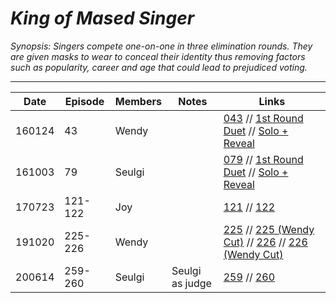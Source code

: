 # _King of Mased Singer_

_Synopsis: Singers compete one-on-one in three elimination rounds. They are given masks to wear to conceal their identity thus removing factors such as popularity, career and age that could lead to prejudiced voting._
___
| Date   | Episode | Members | Notes           | Links                                                                                                                                                                                                                                                |
|--------|---------|---------|-----------------|------------------------------------------------------------------------------------------------------------------------------------------------------------------------------------------------------------------------------------------------------|
| 160124 | 43      | Wendy   |                 | [043](http://kshow123.net/show/king-of-mask-singer/episode-43.html) // [1st Round Duet](https://youtu.be/cKrs6tyiRr0) // [Solo + Reveal](https://youtu.be/jNRU5NPNAhw)                                                                             |
| 161003 | 79      | Seulgi  |                 | [079](http://kshow123.net/show/king-of-mask-singer/episode-79.html) // [1st Round Duet](https://www.youtube.com/watch?v=TXuXqaANAWY) // [Solo + Reveal](https://www.youtube.com/watch?v=wGNo3UeNI7c)                                               |
| 170723 | 121-122 | Joy     |                 | [121][170723_121] // [122][170723_122]                                                                                                                                                                                                               |
| 191020 | 225-226 | Wendy   |                 | [225](http://kshow123.net/show/king-of-mask-singer/episode-225.html) // [225 \(Wendy Cut\)](https://vimeo.com/373700002) // [226](http://kshow123.net/show/king-of-mask-singer/episode-226.html) // [226 \(Wendy Cut\)](https://vimeo.com/373700104) |
| 200614 | 259-260 | Seulgi  | Seulgi as judge | [259](http://kisstvshow.to/Show/King-of-Mask-Singer/Episode-259) // [260](http://kisstvshow.to/Show/King-of-Mask-Singer/Episode-260)                                                                                                                 |

&#x200b;

[170723_121]:https://telemaxus.keybase.pub/rv/variety-shows/King%20of%20Masked%20Singer/King.of.Mask.Singer.E121.mp4
[170723_122]:https://telemaxus.keybase.pub/rv/variety-shows/King%20of%20Masked%20Singer/King.of.Mask.Singer.E122.mp4